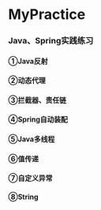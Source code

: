 # MyPractice
### Java、Spring实践练习
#### ①Java反射
#### ②动态代理
#### ③拦截器、责任链
#### ④Spring自动装配
#### ⑤Java多线程
#### ⑥值传递
#### ⑦自定义异常
#### ⑧String
